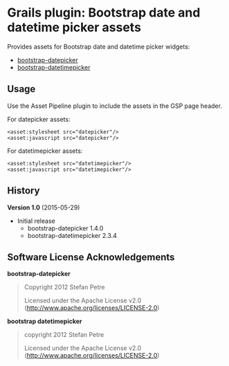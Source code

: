 # Grails plugin: Bootstrap date and datetime picker assets

Provides assets for Bootstrap date and datetime picker widgets:

 * [bootstrap-datepicker](https://github.com/eternicode/bootstrap-datepicker)
 * [bootstrap-datetimepicker](https://github.com/smalot/bootstrap-datetimepicker)

## Usage

Use the Asset Pipeline plugin to include the assets in the GSP page header.

For datepicker assets:

    <asset:stylesheet src="datepicker"/>
    <asset:javascript src="datepicker"/>

For datetimepicker assets:

    <asset:stylesheet src="datetimepicker"/>
    <asset:javascript src="datetimepicker"/>

## History

**Version 1.0** (2015-05-29)

* Initial release
  * bootstrap-datepicker 1.4.0
  * bootstrap-datetimepicker 2.3.4

## Software License Acknowledgements

**bootstrap-datepicker**
> Copyright 2012 Stefan Petre
>
> Licensed under the Apache License v2.0 (http://www.apache.org/licenses/LICENSE-2.0)

**bootstrap datetimepicker**
> copyright 2012 Stefan Petre
>
> Licensed under the Apache License v2.0 (http://www.apache.org/licenses/LICENSE-2.0)
